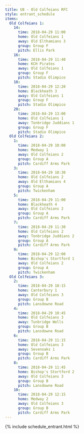 ```yaml
---
title: U8 - Old Colfeians RFC
style: entrant_schedule
items:
  Old Colfeians 1:
    14:
      time: 2018-04-29 11:00
      home: Old Colfeians 1
      away: Old Elthamians 3
      group: Group F
      pitch: Ellis Park
    16:
      time: 2018-04-29 11:40
      home: KCH Pirates
      away: Old Colfeians 1
      group: Group F
      pitch: Stadio Olimpico
    18:
      time: 2018-04-29 12:20
      home: Blackheath 3
      away: Old Colfeians 1
      group: Group F
      pitch: Stadio Olimpico
    20:
      time: 2018-04-29 13:00
      home: Old Colfeians 1
      away: Tonbridge Juddians 1
      group: Group F
      pitch: Stadio Olimpico
  Old Colfeians 2:
    1:
      time: 2018-04-29 10:00
      home: Medway 1
      away: Old Colfeians 2
      group: Group A
      pitch: Cardiff Arms Park
    3:
      time: 2018-04-29 10:30
      home: Old Colfeians 2
      away: Old Elthamians 4
      group: Group A
      pitch: Twickenham
    5:
      time: 2018-04-29 11:00
      home: Blackheath 4
      away: Old Colfeians 2
      group: Group A
      pitch: Cardiff Arms Park
    7:
      time: 2018-04-29 11:30
      home: Old Colfeians 2
      away: Tonbridge Juddians 2
      group: Group A
      pitch: Cardiff Arms Park
    9:
      time: 2018-04-29 12:00
      home: Bishop's Stortford 1
      away: Old Colfeians 2
      group: Group A
      pitch: Twickenham
  Old Colfeians 3:
    2:
      time: 2018-04-29 10:15
      home: Canterbury 1
      away: Old Colfeians 3
      group: Group B
      pitch: Lansdowne Road
    4:
      time: 2018-04-29 10:45
      home: Old Colfeians 3
      away: Tunbridge Wells
      group: Group B
      pitch: Lansdowne Road
    6:
      time: 2018-04-29 11:15
      home: Old Colfeians 3
      away: Sevenoaks 1
      group: Group B
      pitch: Cardiff Arms Park
    8:
      time: 2018-04-29 11:45
      home: Bishop's Stortford 2
      away: Old Colfeians 3
      group: Group B
      pitch: Lansdowne Road
    10:
      time: 2018-04-29 12:15
      home: Medway 2
      away: Old Colfeians 3
      group: Group B
      pitch: Cardiff Arms Park
---
```


{% include schedule_entrant.html %}
